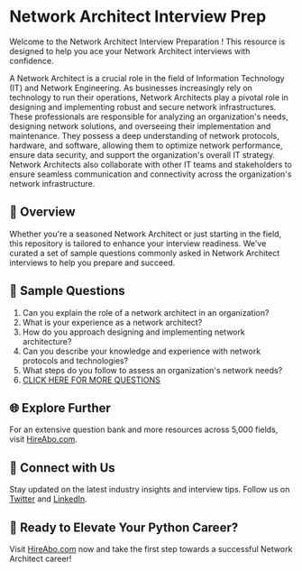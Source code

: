 # Network Architect Interview Prep

Welcome to the Network Architect Interview Preparation ! This resource is designed to help you ace your Network Architect interviews with confidence.

A Network Architect is a crucial role in the field of Information Technology (IT) and Network Engineering. As businesses increasingly rely on technology to run their operations, Network Architects play a pivotal role in designing and implementing robust and secure network infrastructures. These professionals are responsible for analyzing an organization's needs, designing network solutions, and overseeing their implementation and maintenance. They possess a deep understanding of network protocols, hardware, and software, allowing them to optimize network performance, ensure data security, and support the organization's overall IT strategy. Network Architects also collaborate with other IT teams and stakeholders to ensure seamless communication and connectivity across the organization's network infrastructure.

## 🚀 Overview

Whether you're a seasoned Network Architect or just starting in the field, this repository is tailored to enhance your interview readiness. We've curated a set of sample questions commonly asked in Network Architect interviews to help you prepare and succeed.

## 📝 Sample Questions

1. Can you explain the role of a network architect in an organization?
2. What is your experience as a network architect?
3. How do you approach designing and implementing network architecture?
4. Can you describe your knowledge and experience with network protocols and technologies?
5. What steps do you follow to assess an organization's network needs?
6. [CLICK HERE FOR MORE QUESTIONS](https://hireabo.com/job/0_1_3/Network%20Architect)

## 🌐 Explore Further

For an extensive question bank and more resources across 5,000 fields, visit [HireAbo.com](https://www.hireabo.com).

## 📱 Connect with Us

Stay updated on the latest industry insights and interview tips. Follow us on [Twitter](https://twitter.com/hireabo) and [LinkedIn](https://www.linkedin.com/in/hire-abo-3609972a8/).

## 🚀 Ready to Elevate Your Python Career?

Visit [HireAbo.com](https://www.hireabo.com) now and take the first step towards a successful Network Architect career!